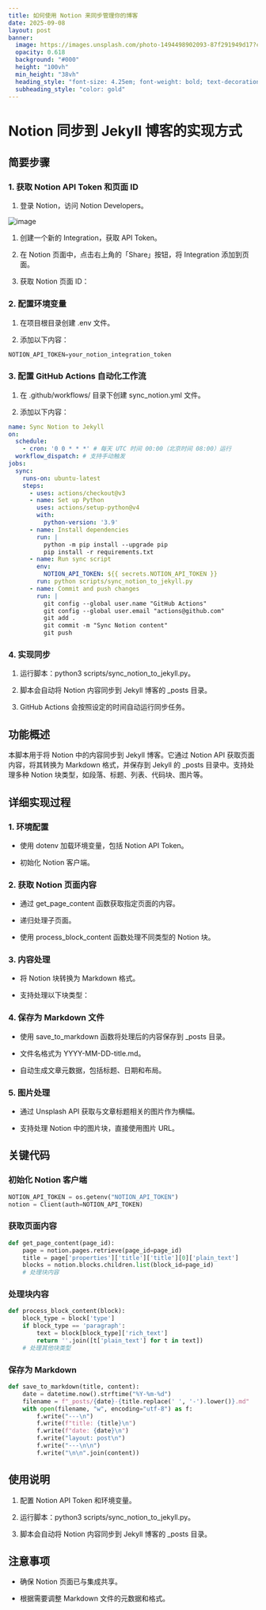```yaml
---
title: 如何使用 Notion 来同步管理你的博客
date: 2025-09-08
layout: post
banner:
  image: https://images.unsplash.com/photo-1494498902093-87f291949d17?crop=entropy&cs=tinysrgb&fit=max&fm=jpg&ixid=M3w2OTIwMzJ8MHwxfHJhbmRvbXx8fHx8fHx8fDE3NTczNTYyNDJ8&ixlib=rb-4.1.0&q=80&w=1080
  opacity: 0.618
  background: "#000"
  height: "100vh"
  min_height: "38vh"
  heading_style: "font-size: 4.25em; font-weight: bold; text-decoration: underline"
  subheading_style: "color: gold"
---
```


# Notion 同步到 Jekyll 博客的实现方式

## 简要步骤

### 1. 获取 Notion API Token 和页面 ID

1. 登录 Notion，访问 Notion Developers。

![image](https://prod-files-secure.s3.us-west-2.amazonaws.com/a7a0cc5a-89b9-4cda-8686-1fba0ca52f40/d19c1afe-dea5-4312-9333-786b0ba83054/image.png?X-Amz-Algorithm=AWS4-HMAC-SHA256&X-Amz-Content-Sha256=UNSIGNED-PAYLOAD&X-Amz-Credential=ASIAZI2LB466W74XN5LP%2F20250908%2Fus-west-2%2Fs3%2Faws4_request&X-Amz-Date=20250908T183041Z&X-Amz-Expires=3600&X-Amz-Security-Token=IQoJb3JpZ2luX2VjEFoaCXVzLXdlc3QtMiJHMEUCIQChSk%2Fvew5zUVKfszfZD%2BzvPxkCIhDDpGXtvAry6uN29QIgKTtpczB2qk%2BwsKZLBYy31GbU2rUlBxOvt9jIFkOKFqIqiAQIwv%2F%2F%2F%2F%2F%2F%2F%2F%2F%2FARAAGgw2Mzc0MjMxODM4MDUiDKtlxcVPj61QTUg%2FSircA8bJcfpEW1ojWGXSqAmwFq33A8RBxwD9HGPj9EvTJ3X3NtcBywyXfFxyCw7swC8%2BgGMf1gRVQ06hwJmDJn3bxtlWADhujS2CYyBjDgEjytT63C%2BZelEXFqBhIdOKH2zhASqLYbUlMgqGNnLG4JQ23MvwLkv7MS%2FPdspHdTlWc0Y536pOg31DnyDlzc85YtYIEL7pJX%2BVKMfm%2BNPi%2F%2FTuCdw7HBy%2BucAD2BU248%2FrmXMsLMsGjX5D2AulmXttHmzarL152FIQx2JTRNZ0%2B7T7MVWuZhtJ04NZKNdQXKt2p68kvFrYHukW4Huz5kplQsv7gjifu%2B7msGky%2BUvi9ii6KsdrLPZvEEOB1R%2BsOJgUTIVWdIm1bfFQhOK5eknzE%2B2QUrP94dwkP%2BsWqzvd9TKd01ZJ3PHW6MKVYt0UGbLwH5HrGAWoRIRplbuLp3H118E%2FIINl%2F13J%2BzabMaPmrU0eitJmLmOu8oj0DtIxb5nIpmztmL3zNOb8QUbw3aLWj8s5jH6CxnDwcipsO3qrZfyl8LvYC%2FNzwDQU0e%2FrJpVu2RFpJoD3DDXg9tTnSu%2BziCGdRk8B%2B4eAVmbepnnCjL8AQ4tB3kzWITWq%2BNVTUHCdqOnGGWkU%2F4v1h7TcbXHzMLSh%2FMUGOqUB8pvaHLhq6PR%2F%2FgnCALvZjmf%2FF8XMgXIk0XhBOMdTPZpHNUsXIAK5fej5pvd3PQQaShTbx%2BBGLT87pQ6ieuP91tYyrUlv2TeJkzymyRw%2FhfR79N18F%2BcU7f90Nk07pbgtdKXV5KRTqObawD2WjNU9JljWPMd5bo1yfim%2Bv2N1e2dkXmEvs6NnMx2VkLmMlIbKV8vO0KUi35pZHjtOmCSXXyPnkr5K&X-Amz-Signature=895bf4729cd28e34ecbcc5606b455614faaf9837a44270dea5f1e5ce088a46b7&X-Amz-SignedHeaders=host&x-amz-checksum-mode=ENABLED&x-id=GetObject)

1. 创建一个新的 Integration，获取 API Token。

1. 在 Notion 页面中，点击右上角的「Share」按钮，将 Integration 添加到页面。

1. 获取 Notion 页面 ID：


### 2. 配置环境变量

1. 在项目根目录创建 .env 文件。

1. 添加以下内容：

```javascript
NOTION_API_TOKEN=your_notion_integration_token
```

### 3. 配置 GitHub Actions 自动化工作流

1. 在 .github/workflows/ 目录下创建 sync_notion.yml 文件。

1. 添加以下内容：

```yaml
name: Sync Notion to Jekyll
on:
  schedule:
    - cron: '0 0 * * *' # 每天 UTC 时间 00:00（北京时间 08:00）运行
  workflow_dispatch: # 支持手动触发
jobs:
  sync:
    runs-on: ubuntu-latest
    steps:
      - uses: actions/checkout@v3
      - name: Set up Python
        uses: actions/setup-python@v4
        with:
          python-version: '3.9'
      - name: Install dependencies
        run: |
          python -m pip install --upgrade pip
          pip install -r requirements.txt
      - name: Run sync script
        env:
          NOTION_API_TOKEN: ${{ secrets.NOTION_API_TOKEN }}
        run: python scripts/sync_notion_to_jekyll.py
      - name: Commit and push changes
        run: |
          git config --global user.name "GitHub Actions"
          git config --global user.email "actions@github.com"
          git add .
          git commit -m "Sync Notion content"
          git push
```

### 4. 实现同步

1. 运行脚本：python3 scripts/sync_notion_to_jekyll.py。

1. 脚本会自动将 Notion 内容同步到 Jekyll 博客的 _posts 目录。

1. GitHub Actions 会按照设定的时间自动运行同步任务。

## 功能概述

本脚本用于将 Notion 中的内容同步到 Jekyll 博客。它通过 Notion API 获取页面内容，将其转换为 Markdown 格式，并保存到 Jekyll 的 _posts 目录中。支持处理多种 Notion 块类型，如段落、标题、列表、代码块、图片等。

## 详细实现过程

### 1. 环境配置

- 使用 dotenv 加载环境变量，包括 Notion API Token。

- 初始化 Notion 客户端。

### 2. 获取 Notion 页面内容

- 通过 get_page_content 函数获取指定页面的内容。

- 递归处理子页面。

- 使用 process_block_content 函数处理不同类型的 Notion 块。

### 3. 内容处理

- 将 Notion 块转换为 Markdown 格式。

- 支持处理以下块类型：


### 4. 保存为 Markdown 文件

- 使用 save_to_markdown 函数将处理后的内容保存到 _posts 目录。

- 文件名格式为 YYYY-MM-DD-title.md。

- 自动生成文章元数据，包括标题、日期和布局。

### 5. 图片处理

- 通过 Unsplash API 获取与文章标题相关的图片作为横幅。

- 支持处理 Notion 中的图片块，直接使用图片 URL。

## 关键代码

### 初始化 Notion 客户端

```python
NOTION_API_TOKEN = os.getenv("NOTION_API_TOKEN")
notion = Client(auth=NOTION_API_TOKEN)
```

### 获取页面内容

```python
def get_page_content(page_id):
    page = notion.pages.retrieve(page_id=page_id)
    title = page['properties']['title']['title'][0]['plain_text']
    blocks = notion.blocks.children.list(block_id=page_id)
    # 处理块内容
```

### 处理块内容

```python
def process_block_content(block):
    block_type = block['type']
    if block_type == 'paragraph':
        text = block[block_type]['rich_text']
        return ''.join([t['plain_text'] for t in text])
    # 处理其他块类型
```

### 保存为 Markdown

```python
def save_to_markdown(title, content):
    date = datetime.now().strftime("%Y-%m-%d")
    filename = f"_posts/{date}-{title.replace(' ', '-').lower()}.md"
    with open(filename, "w", encoding="utf-8") as f:
        f.write("---\n")
        f.write(f"title: {title}\n")
        f.write(f"date: {date}\n")
        f.write("layout: post\n")
        f.write("---\n\n")
        f.write("\n\n".join(content))
```

## 使用说明

1. 配置 Notion API Token 和环境变量。

1. 运行脚本：python3 scripts/sync_notion_to_jekyll.py。

1. 脚本会自动将 Notion 内容同步到 Jekyll 博客的 _posts 目录。

## 注意事项

- 确保 Notion 页面已与集成共享。

- 根据需要调整 Markdown 文件的元数据和格式。